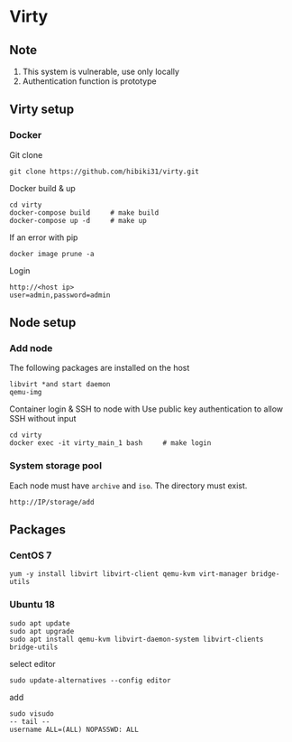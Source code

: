 # Virty

## Note

1. This system is vulnerable, use only locally
2. Authentication function is prototype

## Virty setup

### Docker

Git clone

```
git clone https://github.com/hibiki31/virty.git
```

Docker build & up

```
cd virty
docker-compose build     # make build
docker-compose up -d     # make up
```

If an error with pip

```
docker image prune -a
```

Login

```
http://<host ip>
user=admin,password=admin
```

## Node setup

### Add node

The following packages are installed on the host

```
libvirt *and start daemon
qemu-img
```

Container login & SSH to node with Use public key authentication to allow SSH without input

```
cd virty
docker exec -it virty_main_1 bash     # make login
```

### System storage pool

Each node must have `archive` and `iso`. The directory must exist.

```
http://IP/storage/add
```

## Packages

### CentOS 7

```
yum -y install libvirt libvirt-client qemu-kvm virt-manager bridge-utils
```

### Ubuntu 18

```
sudo apt update
sudo apt upgrade
sudo apt install qemu-kvm libvirt-daemon-system libvirt-clients bridge-utils 
```

select editor

```
sudo update-alternatives --config editor
```

add

```
sudo visudo
-- tail --
username ALL=(ALL) NOPASSWD: ALL
```

